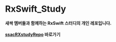 # RxSwift_Study
<b>새싹 멤버들과 함께하는 RxSwift 스터디의 개인 레포입니다.</b>
<br>
<br><b>[ssacRXstudyRepo](https://github.com/ssaciOS) 바로가기</b>
